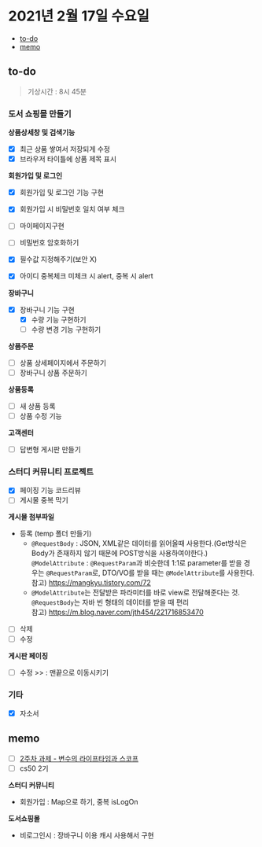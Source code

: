 # 2021년 2월 17일 수요일

- [to-do](#to-do)
- [memo](#memo)

## to-do

> 기상시간 : 8시 45분

### 도서 쇼핑몰 만들기

**상품상세창 및 검색기능**

- [x] 최근 상품 쌓여서 저장되게 수정
- [x] 브라우저 타이틀에 상품 제목 표시

**회원가입 및 로그인**

- [x] 회원가입 및 로그인 기능 구현
- [x] 회원가입 시 비밀번호 일치 여부 체크
- [ ] 마이페이지구현

- [ ] 비밀번호 암호화하기
- [x] 필수값 지정해주기(보안 X)
- [x] 아이디 중복체크 미체크 시 alert, 중복 시 alert

**장바구니**

- [x] 장바구니 기능 구현
  - [x] 수량 기능 구현하기
  - [ ] 수량 변경 기능 구현하기

**상품주문**

- [ ] 상품 상세페이지에서 주문하기
- [ ] 장바구니 상품 주문하기

**상품등록**

- [ ] 새 상품 등록
- [ ] 상품 수정 기능

**고객센터**

- [ ] 답변형 게시판 만들기

### 스터디 커뮤니티 프로젝트

- [x] 페이징 기능 코드리뷰
- [ ] 게시물 중복 막기

**게시물 첨부파일**

- [ ](세모) 등록 (temp 폴더 만들기)
  - `@RequestBody` : JSON, XML같은 데이터를 읽어올때 사용한다.(Get방식은 Body가 존재하지 않기 때문에 POST방식을 사용하여야한다.)<br>`@ModelAttribute` : `@RequestParam`과 비슷한데 1:1로 parameter를 받을 경우는 `@RequestParam`로, DTO/VO를 받을 때는 `@ModelAttribute`를 사용한다. <br>참고) <https://mangkyu.tistory.com/72>
  - `@ModelAttribute`는 전달받은 파라미터를 바로 view로 전달해준다는 것. `@RequestBody`는 자바 빈 형태의 데이터를 받을 때 편리<br>참고) <https://m.blog.naver.com/jth454/221716853470>
- [ ] 삭제
- [ ] 수정

**게시판 페이징**

- [ ] 수정 >> : 맨끝으로 이동시키기

### 기타

- [x] 자소서

## memo

- [ ] [2주차 과제 - 변수의 라이프타임과 스코프](https://github.com/kimmy100b/TIL/blob/master/Java/live-study/week-2.md)
- [ ] cs50 2기

**스터디 커뮤니티**

- 회원가입 : Map으로 하기, 중복 isLogOn

**도서쇼핑몰**

- 비로그인시 : 장바구니 이용 캐시 사용해서 구현
